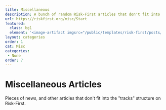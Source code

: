 ```yaml
---
title: Miscellaneous
description: A bunch of random Risk-First articles that don't fit into the category structure.
url: https://riskfirst.org/misc/Start
featured: 
  class: bg1
  element: '<image-artifact imgsrc="/public/templates/risk-first/posts/tape-measure.svg">Miscellaneous</image-artifact>'
layout: categories
order: 1
cat: Misc
categories:
 - None
order: 7
---
```


# Miscellaneous Articles

Pieces of news, and other articles that don't fit into the "tracks" structure on Risk-First.
